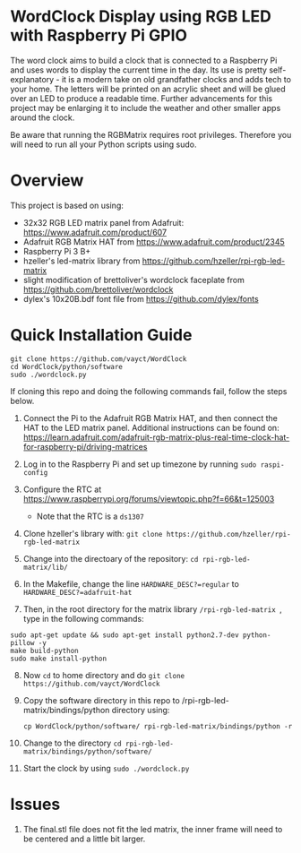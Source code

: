 WordClock Display using RGB LED with Raspberry Pi GPIO
======================================================

The word clock aims to build a clock that is connected to a 
Raspberry Pi and uses words to display the current time in the day. 
Its use is pretty self-explanatory - it is a modern take on old grandfather 
clocks and adds tech to your home. The letters will be printed on an acrylic 
sheet and will be glued over an LED to produce a readable time. Further advancements
for this project may be enlarging it to include the weather and other smaller 
apps around the clock. 


Be aware that running the RGBMatrix requires root privileges. Therefore you will need to run all 
your Python scripts using sudo.




Overview
========

This project is based on using:
- 32x32 RGB LED matrix panel from Adafruit: https://www.adafruit.com/product/607
- Adafruit RGB Matrix HAT from https://www.adafruit.com/product/2345
- Raspberry Pi 3 B+
- hzeller's led-matrix library from https://github.com/hzeller/rpi-rgb-led-matrix
- slight modification of brettoliver's wordclock faceplate from https://github.com/brettoliver/wordclock
- dylex's 10x20B.bdf font file from https://github.com/dylex/fonts


Quick Installation Guide
========================
```shell
git clone https://github.com/vayct/WordClock
cd WordClock/python/software
sudo ./wordclock.py
```
If cloning this repo and doing the following commands fail, follow the steps below.




1. Connect the Pi to the Adafruit RGB Matrix HAT, and then connect the HAT to the LED matrix panel.
   Additional instructions can be found on: https://learn.adafruit.com/adafruit-rgb-matrix-plus-real-time-clock-hat-for-raspberry-pi/driving-matrices
   
   
2. Log in to the Raspberry Pi and set up timezone by running `sudo raspi-config`

3. Configure the RTC at https://www.raspberrypi.org/forums/viewtopic.php?f=66&t=125003
   - Note that the RTC is a `ds1307`

4. Clone hzeller's library with: `git clone https://github.com/hzeller/rpi-rgb-led-matrix`

5. Change into the directoary of the repository: `cd rpi-rgb-led-matrix/lib/`

6. In the Makefile, change the line `HARDWARE_DESC?=regular` to `HARDWARE_DESC?=adafruit-hat`

7. Then, in the root directory for the matrix library `/rpi-rgb-led-matrix `, type in the following commands:

```shell
sudo apt-get update && sudo apt-get install python2.7-dev python-pillow -y
make build-python
sudo make install-python
```

8. Now `cd` to home directory and do `git clone https://github.com/vayct/WordClock`

9. Copy the software directory in this repo to /rpi-rgb-led-matrix/bindings/python directory using:

   `cp WordClock/python/software/ rpi-rgb-led-matrix/bindings/python -r`


10. Change to the directory `cd rpi-rgb-led-matrix/bindings/python/software/`

11. Start the clock by using `sudo ./wordclock.py`


Issues
======

1. The final.stl file does not fit the led matrix, the inner frame will need to be centered and a little bit larger.
